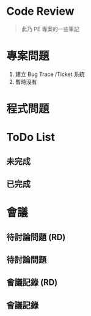 Code Review
=============================

> 此乃 PE 專案的一些筆記


# 專案問題
1. 建立 Bug Trace /Ticket 系統
1. 暫時沒有

# 程式問題


# ToDo List

## 未完成

## 已完成



會議
========================

待討論問題 (RD)
------------------------

待討論問題 
------------------------


會議記錄 (RD)
------------------------

會議記錄
------------------------
